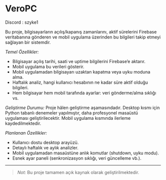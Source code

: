 # VeroPC
 Discord : szyke1

Bu proje, bilgisayarların açılış/kapanış zamanlarını, aktif sürelerini Firebase veritabanına gönderen ve mobil uygulama üzerinden bu bilgileri takip etmeyi sağlayan bir sistemdir.

*Temel Özellikler:*
- Bilgisayar açılış tarihi, saati ve uptime bilgilerini Firebase’e aktarır.
- Mobil uygulama bu verileri gösterir.
- Mobil uygulamadan bilgisayarı uzaktan kapatma veya uyku moduna alma.
- Haftalık analiz, hangi kullanıcı hesabının ne kadar süre aktif olduğu bilgileri.
- Hem bilgisayar hem mobil tarafında ayarlar: veri gönderme/alma sıklığı vs.

*Geliştirme Durumu:*
Proje hâlen geliştirme aşamasındadır. Desktop kısmı için Python tabanlı denemeler yapılmıştır, daha profesyonel masaüstü uygulaması geliştirilecektir. Mobil uygulama kısmında ilerleme kaydedilmektedir.

*Planlanan Özellikler:*
- Kullanıcı dostu desktop arayüzü.
- Detaylı haftalık ve aylık analizler.
- Mobil uygulamadan masaüstüne anlık komutlar (shutdown, uyku modu).
- Esnek ayar paneli (senkronizasyon sıklığı, veri güncelleme vb.).

---

> *Not:* Bu proje tamamen açık kaynak olarak geliştirilmektedir.
>
>
